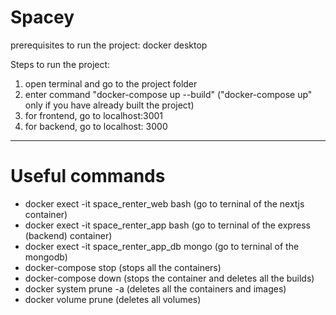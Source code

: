 # Spacey

prerequisites to run the project: docker desktop

Steps to run the project:

1. open terminal and go to the project folder
2. enter command "docker-compose up --build" ("docker-compose up" only if you have already built the project)
3. for frontend, go to localhost:3001
4. for backend, go to localhost: 3000

---

# Useful commands

- docker exect -it space_renter_web bash (go to terninal of the nextjs container)
- docker exect -it space_renter_app bash (go to terninal of the express (backend) container)
- docker exect -it space_renter_app_db mongo (go to terninal of the mongodb)
- docker-compose stop (stops all the containers)
- docker-compose down (stops the container and deletes all the builds)
- docker system prune -a (deletes all the containers and images)
- docker volume prune (deletes all volumes)
